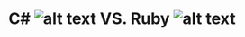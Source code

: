 # C# ![alt text](Assets/raw/master/C#_Logo.png "C#") VS. Ruby ![alt text](https://github.com/JChauncyChandler/CSharpvsRuby/Assets/raw/master/Ruby_Logo.png "Ruby")
